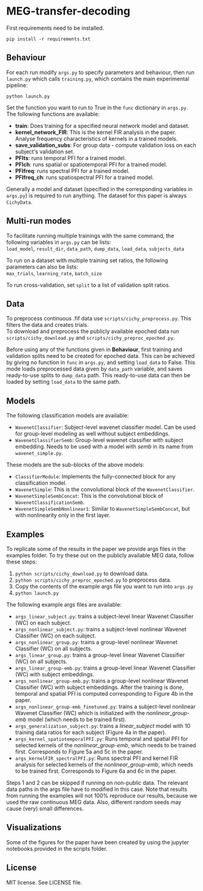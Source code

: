 # MEG-transfer-decoding

First requirements need to be installed.
```
pip install -r requirements.txt
```


## Behaviour
For each run modify ```args.py``` to specify parameters and behaviour, then run ```launch.py``` which calls ```training.py```, which contains the main experimental pipeline:
```
python launch.py
```
Set the function you want to run to True in the ```func``` dictionary in ```args.py```.
The following functions are available:
* **train**: Does training for a specified neural network model and dataset.
* **kernel_network_FIR**: This is the kernel FIR analysis in the paper. Analyse frequency characteristics of kernels in a trained models.
* **save_validation_subs**: For group data - compute validation loss on each subject's validation set.
* **PFIts**: runs temporal PFI for a trained model.
* **PFIch**: runs spatial or spatiotemporal PFI for a trained model.
* **PFIfreq**: runs spectral PFI for a trained model.
* **PFIfreq_ch**: runs spatiospectral PFI for a trained model.

Generally a model and dataset (specified in the corresponding variables in ```args.py```) is required to run anything. The dataset for this paper is always ```CichyData```.

## Multi-run modes
To facilitate running multiple trainings with the same command, the following variables in ```args.py``` can be lists:  
```load_model```, ```result_dir```, ```data_path```, ```dump_data```, ```load_data```, ```subjects_data```

To run on a dataset with multiple training set ratios, the following parameters can also be lists:  
```max_trials```, ```learning_rate```, ```batch_size```

To run cross-validation, set ```split``` to a list of validation split ratios.

## Data
To preprocess continuous .fif data use ```scripts/cichy_preprocess.py```. This filters the data and creates trials.  
To download and preprocess the publicly available epoched data run ```scripts/cichy_download.py``` and ```scripts/cichy_preproc_epoched.py```.

Before using any of the functions given in **Behaviour**, first training and validation splits need to be created for epoched data. This can be achieved by giving no function in ```func``` in ```args.py```, and setting ```load_data``` to False. This mode loads preprocessed data given by ```data_path``` variable, and saves ready-to-use splits to ```dump_data``` path. This ready-to-use data can then be loaded by setting ```load_data``` to the same path.

## Models
The following classification models are available:
* ```WavenetClassifier```: Subject-level wavenet classifier model. Can be used for group-level modeling as well without subject embeddings.
* ```WavenetClassifierSemb```: Group-level wavenet classifier with subject embedding. Needs to be used with a model with *semb* in its name from ```wavenet_simple.py```.  

These models are the sub-blocks of the above models:
* ```ClassifierModule```: Implements the fully-connected block for any classification model.
* ```WavenetSimple```: This is the convolutional block of the ```WavenetClassifier```.
* ```WavenetSimpleSembConcat```: This is the convolutional block of ```WavenetClassificationSemb```.
* ```WavenetSimpleSembNonlinear1```: Similar to ```WavenetSimpleSembConcat```, but with nonlinearity only in the first layer.

## Examples
To replicate some of the results in the paper we provide args files in the examples folder. To try these out on the publicly available MEG data, follow these steps:  
1. ```python scripts/cichy_download.py``` to download data.
2. ```python scripts/cichy_preproc_epoched.py``` to preprocess data.
3. Copy the contents of the example args file you want to run into ```args.py```
4. ```python launch.py```

The following example args files are available:
* ```args_linear_subject.py```: trains a subject-level linear Wavenet Classifier (WC) on each subject.
* ```args_nonlinear_subject.py```: trains a subject-level nonlinear Wavenet Classifier (WC) on each subject.
* ```args_nonlinear_group.py```: trains a group-level nonlinear Wavenet Classifier (WC) on all subjects.
* ```args_linear_group.py```: trains a group-level linear Wavenet Classifier (WC) on all subjects.
* ```args_linear_group-emb.py```: trains a group-level linear Wavenet Classifier (WC) with subject embeddings.
* ```args_nonlinear_group-emb.py```: trains a group-level nonlinear Wavenet Classifier (WC) with subject embeddings. After the training is done, temporal and spatial PFI is computed corresponding to Figure 4b in the paper.
* ```args_nonlinear_group-emb_finetuned.py```: trains a subject-level nonlinear Wavenet Classifier (WC) which is initialized with the *nonlinear_group-emb* model (which needs to be trained first).
* ```args_generalization_subject.py```: trains a *linear_subject* model with 10 training data ratios for each subject (Figure 4a in the paper).
* ```args_kernel_spatiotemporalPFI.py```: Runs temporal and spatial PFI for selected kernels of the *nonlinear_group-emb*, which needs to be trained first. Corresponds to Figure 5a and 5c in the paper.
* ```args_kernelFIR_spectralPFI.py```: Runs spectral PFI and kernel FIR analysis for selected kernels of the *nonlinear_group-emb*, which needs to be trained first. Corresponds to Figure 6a and 6c in the paper.

Steps 1 and 2 can be skipped if running on non-public data. The relevant data paths in the args file have to modified in this case. Note that results from running the examples will not 100% reproduce our results, because we used the raw continuous MEG data. Also, different random seeds may cause (very) small differences.

## Visualizations
Some of the figures for the paper have been created by using the jupyter notebooks provided in the scripts folder.

## License
MIT license. See LICENSE file.
